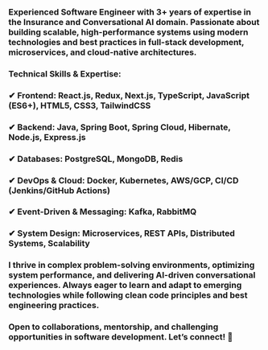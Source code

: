 ### Experienced Software Engineer with 3+ years of expertise in the Insurance and Conversational AI domain. Passionate about building scalable, high-performance systems using modern technologies and best practices in full-stack development, microservices, and cloud-native architectures.

### Technical Skills & Expertise:
### ✔ Frontend: React.js, Redux, Next.js, TypeScript, JavaScript (ES6+), HTML5, CSS3, TailwindCSS
### ✔ Backend: Java, Spring Boot, Spring Cloud, Hibernate, Node.js, Express.js
### ✔ Databases: PostgreSQL, MongoDB, Redis
### ✔ DevOps & Cloud: Docker, Kubernetes, AWS/GCP, CI/CD (Jenkins/GitHub Actions)
### ✔ Event-Driven & Messaging: Kafka, RabbitMQ
### ✔ System Design: Microservices, REST APIs, Distributed Systems, Scalability

### I thrive in complex problem-solving environments, optimizing system performance, and delivering AI-driven conversational experiences. Always eager to learn and adapt to emerging technologies while following clean code principles and best engineering practices.

### Open to collaborations, mentorship, and challenging opportunities in software development. Let’s connect! 🚀
